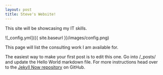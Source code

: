 ```yaml
---
layout: post
title: Steve's Website!
---
```


This site will be showcasing my IT skills.

![_config.yml]({{ site.baseurl }}/images/config.png)

This page will list the consulting work I am available for.


The easiest way to make your first post is to edit this one. Go into /_posts/ and update the Hello World markdown file. For more instructions head over to the [Jekyll Now repository](https://github.com/barryclark/jekyll-now) on GitHub.
